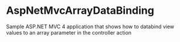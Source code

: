 AspNetMvcArrayDataBinding
=========================

Sample ASP.NET MVC 4 application that shows how to databind view values to an array parameter in the controller action
